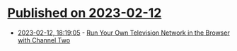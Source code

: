 # [Published on 2023-02-12](index.md)

* [2023-02-12, 18:19:05](https://news.ycombinator.com/item?id=34765227) - [Run Your Own Television Network in the Browser with Channel Two](https://www.chrisfinke.com/2023/02/10/run-your-own-television-network-with-channel-two/)
